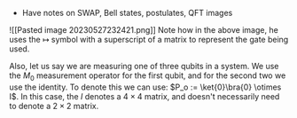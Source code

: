 - Have notes on SWAP, Bell states, postulates, QFT images

![[Pasted image 20230527232421.png]]
Note how in the above image, he uses the $\mapsto$ symbol with a superscript of a matrix to represent the gate being used. 


Also, let us say we are measuring one of three qubits in a system. We use the $M_0$ measurement operator for the first qubit, and for the second two we use the identity. To denote this we can use: $P_o := \ket{0}\bra{0} \otimes I$. In this case, the $I$ denotes a $4 \times 4$ matrix, and doesn't necessarily need to denote a $2 \times 2$ matrix.